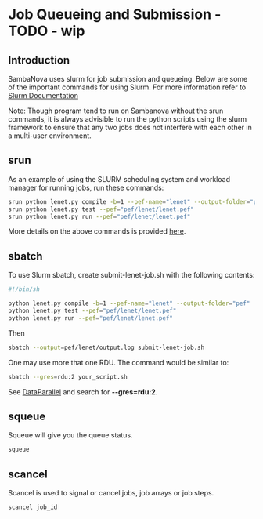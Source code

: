 # Job Queueing and Submission - TODO - wip

<!---
**NOTE:  Please be mindful of how you use the systems.
For example, run larger jobs in the evening or on weekends.**

**NOTE:  Jobs on AI Accelerators *SHOULD NOT* be run interactively.
Jobs should be run using either *srun* or *sbatch*.**
--->




## Introduction

SambaNova uses slurm for job submission and queueing. Below are some of the important commands for using Slurm. For more information refer to <a href="https://slurm.schedmd.com/">Slurm Documentation</a> 

Note: Though program tend to run on Sambanova without the srun commands, it is always advisible to run the python scripts using the slurm framework to ensure that any two jobs does not interfere with each other in a multi-user environment. 

## srun

As an example of using the SLURM scheduling system and workload manager for running jobs, run these commands:

```bash
srun python lenet.py compile -b=1 --pef-name="lenet" --output-folder="pef"
srun python lenet.py test --pef="pef/lenet/lenet.pef"
srun python lenet.py run --pef="pef/lenet/lenet.pef"
```

More details on the above commands is provided [here](Steps-to-run-a-model-or-program.md).

## sbatch
To use Slurm sbatch, create submit-lenet-job.sh with the following
contents:

```bash
#!/bin/sh

python lenet.py compile -b=1 --pef-name="lenet" --output-folder="pef"
python lenet.py test --pef="pef/lenet/lenet.pef"
python lenet.py run --pef="pef/lenet/lenet.pef"
```

Then

```bash
sbatch --output=pef/lenet/output.log submit-lenet-job.sh
```

One may use more that one RDU.  The command would be similar to:

```bash
sbatch --gres=rdu:2 your_script.sh
```

See [DataParallel](DataParallel.md) and search for **--gres=rdu:2**.

## squeue
Squeue will give you the queue status.

```bash
squeue
```

## scancel
Scancel is used to signal or cancel jobs, job arrays or job steps.

```bash
scancel job_id
```
